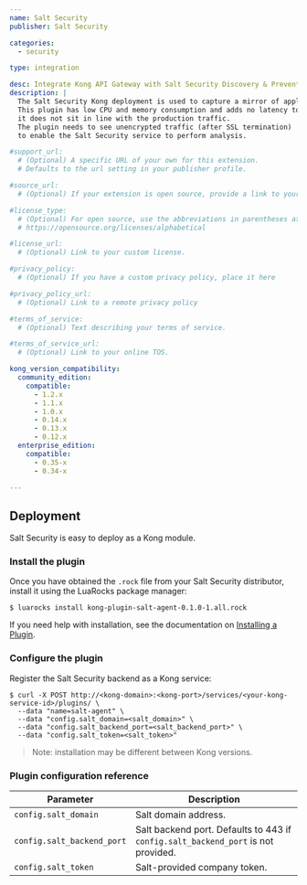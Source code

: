 ```yaml
---
name: Salt Security
publisher: Salt Security

categories:
  - security

type: integration

desc: Integrate Kong API Gateway with Salt Security Discovery & Prevention for API-based apps
description: |
  The Salt Security Kong deployment is used to capture a mirror of application traffic and send it to the Salt Security Service for analysis.
  This plugin has low CPU and memory consumption and adds no latency to the application since
  it does not sit in line with the production traffic.
  The plugin needs to see unencrypted traffic (after SSL termination)
  to enable the Salt Security service to perform analysis.

#support_url:
  # (Optional) A specific URL of your own for this extension.
  # Defaults to the url setting in your publisher profile.

#source_url:
  # (Optional) If your extension is open source, provide a link to your code.

#license_type:
  # (Optional) For open source, use the abbreviations in parentheses at:
  # https://opensource.org/licenses/alphabetical

#license_url:
  # (Optional) Link to your custom license.

#privacy_policy:
  # (Optional) If you have a custom privacy policy, place it here

#privacy_policy_url:
  # (Optional) Link to a remote privacy policy

#terms_of_service:
  # (Optional) Text describing your terms of service.

#terms_of_service_url:
  # (Optional) Link to your online TOS.

kong_version_compatibility:
  community_edition:
    compatible:
      - 1.2.x
      - 1.1.x
      - 1.0.x
      - 0.14.x
      - 0.13.x
      - 0.12.x
  enterprise_edition:
    compatible:
      - 0.35-x
      - 0.34-x

---
```


## Deployment

Salt Security is easy to deploy as a Kong module.

### Install the plugin

Once you have obtained the `.rock` file from your Salt Security distributor, install it using the LuaRocks package manager:

```shell
$ luarocks install kong-plugin-salt-agent-0.1.0-1.all.rock
```

If you need help with installation, see the documentation on [Installing a Plugin](https://docs.konghq.com/1.2.x/plugin-development/distribution/#installing-the-plugin).

### Configure the plugin

Register the Salt Security backend as a Kong service:

```shell
$ curl -X POST http://<kong-domain>:<kong-port>/services/<your-kong-service-id>/plugins/ \
  --data "name=salt-agent" \
  --data "config.salt_domain=<salt_domain>" \
  --data "config.salt_backend_port=<salt_backend_port>" \
  --data "config.salt_token=<salt_token>"
```
> Note: installation may be different between Kong versions.

### Plugin configuration reference

| Parameter                | Description          |
|--------------------------|----------------------|
|`config.salt_domain`      | Salt domain address. |
|`config.salt_backend_port`| Salt backend port. Defaults to 443 if `config.salt_backend_port` is not provided. |
|`config.salt_token`       | Salt-provided company token. |
